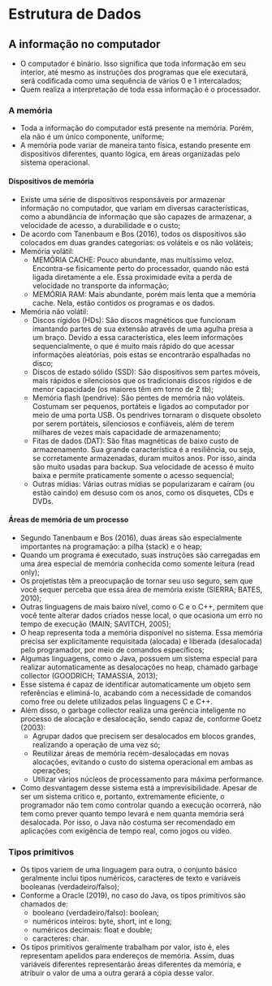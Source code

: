 # Estrutura de Dados

## A informação no computador

- O computador é binário. Isso significa que toda informação em seu interior, até mesmo as instruções dos programas que ele executará, será codificada como uma sequência de vários 0 e 1 intercalados;
- Quem realiza a interpretação de toda essa informação é o processador.

### A memória

- Toda a informação do computador está presente na memória. Porém, ela não é um único componente, uniforme;
- A memória pode variar de maneira tanto física, estando presente em dispositivos diferentes, quanto lógica, em áreas organizadas pelo sistema operacional.

#### Dispositivos de memória

- Existe uma série de dispositivos responsáveis por armazenar informação no computador, que variam em diversas características, como a abundância de informação que são capazes de armazenar, a velocidade de acesso, a durabilidade e o custo;
- De acordo com Tanenbaum e Bos (2016), todos os dispositivos são colocados em duas grandes categorias: os voláteis e os não voláteis;
- Memória volátil:
  - MEMÓRIA CACHE: Pouco abundante, mas muitíssimo veloz. Encontra-se fisicamente perto do processador, quando não está ligada diretamente a ele. Essa proximidade evita a perda de velocidade no transporte da informação;
  - MEMÓRIA RAM: Mais abundante, porém mais lenta que a memória cache. Nela, estão contidos os programas e os dados.
- Memória não volátil:
  - Discos rígidos (HDs): São discos magnéticos que funcionam imantando partes de sua extensão através de uma agulha presa a um braço. Devido a essa característica, eles leem informações sequencialmente, o que é muito mais rápido do que acessar informações aleatórias, pois estas se encontrarão espalhadas no disco;
  - Discos de estado sólido (SSD): São dispositivos sem partes móveis, mais rápidos e silenciosos que os tradicionais discos rígidos e de menor capacidade (os maiores têm em torno de 2 tb);
  - Memória flash (pendrive): São pentes de memória não voláteis. Costumam ser pequenos, portáteis e ligados ao computador por meio de uma porta USB. Os pendrives tornaram o disquete obsoleto por serem portáteis, silenciosos e confiáveis, além de terem milhares de vezes mais capacidade de armazenamento;
  - Fitas de dados (DAT): São fitas magnéticas de baixo custo de armazenamento. Sua grande característica é a resiliência, ou seja, se corretamente armazenadas, duram muitos anos. Por isso, ainda são muito usadas para backup. Sua velocidade de acesso é muito baixa e permite praticamente somente o acesso sequencial;
  - Outras mídias: Várias outras mídias se popularizaram e caíram (ou estão caindo) em desuso com os anos, como os disquetes, CDs e DVDs.

#### Áreas de memória de um processo

- Segundo Tanenbaum e Bos (2016), duas áreas são especialmente importantes na programação: a pilha (stack) e o heap;
- Quando um programa é executado, suas instruções são carregadas em uma área especial de memória conhecida como somente leitura (read only);
- Os projetistas têm a preocupação de tornar seu uso seguro, sem que você sequer perceba que essa área de memória existe
  (SIERRA; BATES, 2010);
- Outras linguagens de mais baixo nível, como o C e o C++, permitem que você tente alterar dados criados nesse local,
  o que ocasiona um erro no tempo de execução (MAIN; SAVITCH, 2005);
- O heap representa toda a memória disponível no sistema. Essa memória precisa ser explicitamente requisitada (alocada) e liberada (desalocada) pelo programador, por meio de comandos específicos;
- Algumas linguagens, como o Java, possuem um sistema especial para realizar automaticamente as desalocações no heap, chamado garbage collector (GOODRICH; TAMASSIA, 2013);
- Esse sistema é capaz de identificar automaticamente um objeto sem referências e eliminá-lo, acabando com a necessidade de comandos como free ou delete utilizados pelas linguagens C e C++.
- Além disso, o garbage collector realiza uma gerência inteligente no processo de alocação e desalocação, sendo capaz de, conforme Goetz (2003):
  - Agrupar dados que precisem ser desalocados em blocos grandes, realizando a operação de uma vez só;
  - Reutilizar áreas de memória recém-desalocadas em novas alocações, evitando o custo do sistema operacional em ambas as operações;
  - Utilizar vários núcleos de processamento para máxima performance.
- Como desvantagem desse sistema está a imprevisibilidade. Apesar de ser um sistema crítico e, portanto, extremamente eficiente, o programador não tem como controlar quando a execução ocorrerá, não tem como prever quanto tempo levará e nem quanta memória será desalocada. Por isso, o Java não costuma ser recomendado em aplicações com exigência de tempo real, como jogos ou vídeo.

### Tipos primitivos

- Os tipos variem de uma linguagem para outra, o conjunto básico geralmente inclui tipos numéricos, caracteres de texto e variáveis booleanas (verdadeiro/falso);
- Conforme a Oracle (2019), no caso do Java, os tipos primitivos são chamados de:
  - booleano (verdadeiro/falso): boolean;
  - numéricos inteiros: byte, short, int e long;
  - numéricos decimais: float e double;
  - caracteres: char.
- Os tipos primitivos geralmente trabalham por valor, isto é, eles representam apelidos para endereços de memória. Assim, duas variáveis diferentes representarão áreas diferentes da memória, e atribuir o valor de uma a outra gerará a cópia desse valor.

